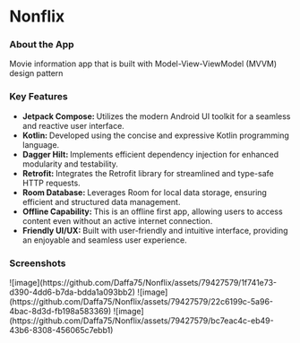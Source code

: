 <h1>Nonflix</h1>
<h3>About the App</h3>
Movie information app that is built with Model-View-ViewModel (MVVM) design pattern

</br>
<h3>Key Features</h3>
<ul>
  <li><b>Jetpack Compose: </b>Utilizes the modern Android UI toolkit for a seamless and reactive user interface.</li>
  <li><b>Kotlin: </b>Developed using the concise and expressive Kotlin programming language.</li>
  <li><b>Dagger Hilt: </b>Implements efficient dependency injection for enhanced modularity and testability.</li>
  <li><b>Retrofit: </b>Integrates the Retrofit library for streamlined and type-safe HTTP requests.</li>
  <li><b>Room Database: </b>Leverages Room for local data storage, ensuring efficient and structured data management.</li>
  <li><b>Offline Capability: </b>This is an offline first app, allowing users to access content even without an active internet connection.</li>
  <li><b>Friendly UI/UX: </b>Built with user-friendly and intuitive interface, providing an enjoyable and seamless user experience.</li>
</ul>

<h3>Screenshots</h3>
![image](https://github.com/Daffa75/Nonflix/assets/79427579/1f741e73-d390-4dd6-b7da-bdda1a093bb2)
![image](https://github.com/Daffa75/Nonflix/assets/79427579/22c6199c-5a96-4bac-8d3d-fb198a583369)
![image](https://github.com/Daffa75/Nonflix/assets/79427579/bc7eac4c-eb49-43b6-8308-456065c7ebb1)

